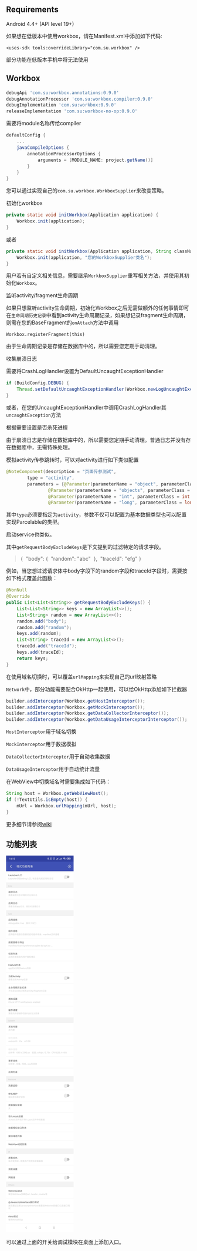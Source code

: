 ## Requirements

Android 4.4+ (API level 19+)



如果想在低版本中使用workbox，请在Manifest.xml中添加如下代码:

```
<uses-sdk tools:overrideLibrary="com.su.workbox" />
```

部分功能在低版本手机中将无法使用




## Workbox

```groovy
debugApi 'com.su:workbox.annotations:0.9.0'
debugAnnotationProcessor 'com.su:workbox.compiler:0.9.0'
debugImplementation 'com.su:workbox:0.9.0'
releaseImplementation 'com.su:workbox-no-op:0.9.0'

```

需要将module名称传给compiler

```groovy
defaultConfig {
    ...
    javaCompileOptions {
        annotationProcessorOptions {
            arguments = [MODULE_NAME: project.getName()]
        }
    }
}
```

您可以通过实现自己的`com.su.workbox.WorkboxSupplier`来改变策略。

初始化workbox

```java
private static void initWorkbox(Application application) {
    Workbox.init(application);
}
```

或者
```java
private static void initWorkbox(Application application, String className) {
    Workbox.init(application, "您的WorkboxSupplier类名");
}
```

用户若有自定义相关信息，需要继承`WorkboxSupplier`重写相关方法，并使用其初始化`Workbox`。



监听activity/fragment生命周期

如果只想监听activity生命周期，初始化Workbox之后无需做额外的任何事情即可在`生命周期历史记录`中看到activity生命周期记录，如果想记录fragment生命周期，则需在您的BaseFragment的`onAttach`方法中调用

```
Workbox.registerFragment(this)
```

由于生命周期记录是存储在数据库中的，所以需要您定期手动清理。




收集崩溃日志

需要将CrashLogHandler设置为DefaultUncaughtExceptionHandler

```java
if (BuildConfig.DEBUG) {
    Thread.setDefaultUncaughtExceptionHandler(Workbox.newLogUncaughtExceptionHandler(true));
}
```

或者，在您的UncaughtExceptionHandler中调用CrashLogHandler其`uncaughtException`方法

根据需要设置是否杀死进程

由于崩溃日志是存储在数据库中的，所以需要您定期手动清理。普通日志并没有存在数据库中，无需特殊处理。




模拟activity传参跳转时，可以对activity进行如下类似配置

```java
@NoteComponent(description = "页面传参测试",
        type = "activity",
        parameters = {@Parameter(parameterName = "object", parameterClass = ObjectParameter.class, parameterRequired = false),
                @Parameter(parameterName = "objects", parameterClass = ObjectParameter[].class, parameterRequired = false),
                @Parameter(parameterName = "int", parameterClass = int.class),
                @Parameter(parameterName = "long", parameterClass = long.class, parameterRequired = false)})
```

其中`type`必须要指定为`activity`，参数不仅可以配置为基本数据类型也可以配置实现Parcelable的类型。

启动service也类似。



其中`getRequestBodyExcludeKeys`是下文提到的过滤特定的请求字段。

> {
> ​	"body": {
> ​		"random": "abc"
> ​	},
> ​	"traceId": "efg"
> }

例如，当您想过滤请求体中body字段下的random字段和traceId字段时，需要按如下格式覆盖此函数：

```java
@NonNull
@Override
public List<List<String>> getRequestBodyExcludeKeys() {
    List<List<String>> keys = new ArrayList<>();
    List<String> random = new ArrayList<>();
    random.add("body");
    random.add("random");
    keys.add(random);
    List<String> traceId = new ArrayList<>();
    traceId.add("traceId");
    keys.add(traceId);
    return keys;
}
```

在使用域名切换时，可以覆盖`urlMapping`来实现自己的url映射策略

`Network`中，部分功能需要配合OkHttp一起使用，可以给OkHttp添加如下拦截器

```java
builder.addInterceptor(Workbox.getHostInterceptor());
builder.addInterceptor(Workbox.getMockInterceptor());
builder.addInterceptor(Workbox.getDataCollectorInterceptor());
builder.addInterceptor(Workbox.getDataUsageInterceptorInterceptor());
```

`HostInterceptor`用于域名切换

`MockInterceptor`用于数据模拟

`DataCollectorInterceptor`用于自动收集数据

`DataUsageInterceptor`用于自动统计流量

在WebView中切换域名时需要集成如下代码：

```java
String host = Workbox.getWebViewHost();
if (!TextUtils.isEmpty(host)) {
    mUrl = Workbox.urlMapping(mUrl, host);
}


```

更多细节请参阅[wiki](https://github.com/su1216/workbox/wiki)



## 功能列表




![](images/entry.jpg)

可以通过上面的开关给调试模块在桌面上添加入口。
